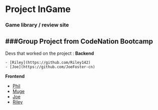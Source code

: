 # Project InGame

### Game library / review site

###Group Project from CodeNation Bootcamp
--- 
Devs that worked on the project :
**Backend**
```
- [Riley](https://github.com/Riley142)
- [Joe](https://github.com/JoeFoster-cn)
```
**Frontend**
- [Phil](https://github.com/phiddle)
- [Muge](https://github.com/mafromist)
- [Joe](https://github.com/JoeFoster-cn)
- [Riley](https://github.com/Riley142)
